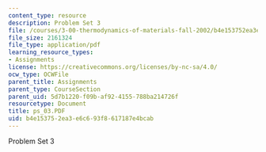 ```yaml
---
content_type: resource
description: Problem Set 3
file: /courses/3-00-thermodynamics-of-materials-fall-2002/b4e153752ea3e6c693f8617187e4bcab_ps_03.PDF
file_size: 2161324
file_type: application/pdf
learning_resource_types:
- Assignments
license: https://creativecommons.org/licenses/by-nc-sa/4.0/
ocw_type: OCWFile
parent_title: Assignments
parent_type: CourseSection
parent_uid: 5d7b1220-f09b-af92-4155-788ba214726f
resourcetype: Document
title: ps_03.PDF
uid: b4e15375-2ea3-e6c6-93f8-617187e4bcab
---
```

Problem Set 3